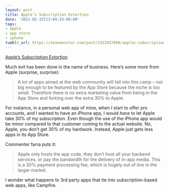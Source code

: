 ```yaml
---
layout: post
title: Apple’s Subscription Extortion
date: '2011-02-15T13:04:24-08:00'
tags:
- apple
- app store
- iphone
tumblr_url: https://seanmonstar.com/post/3313922968/apples-subscription-extortion
---
```

[Apple’s Subscription Extortion](http://thinkvitamin.com/web-industry/why-you-should-fight-apples-subscription-extortion/)  

Much evil has been done in the name of business. Here’s some more from Apple (surprise, surprise):

> A lot of apps aimed at the web community will fall into this camp – not big enough to be featured by the App Store because the niche is too small. Therefore there is no extra marketing value from being in the App Store and forking over the extra 30% to Apple.

For instance, in a personal web app of mine, when I start to offer pro accounts, and I wanted to have an iPhone app, I would _have_ to let Apple take 30% of my subscription. Even though the use of the iPhone app would be minor compared to that customer coming to the actual website. No, Apple, you don’t get 30% of my hardwork. Instead, Apple just gets less apps in its App Store.

Commenter farra puts it:

> Apple only hosts the app code, they don’t host all your backend services, or pay the bandwidth for the delivery of in-app media. This is a 30% payment processing fee, which is hugely out of line in the larger market.

I wonder what happens to 3rd party apps that tie into subscription-based web apps, like Campfire.

